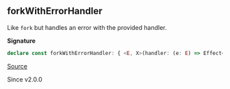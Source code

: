 ## forkWithErrorHandler

Like `fork` but handles an error with the provided handler.

**Signature**

```ts
declare const forkWithErrorHandler: { <E, X>(handler: (e: E) => Effect<X>): <A, R>(self: Effect<A, E, R>) => Effect<Fiber.RuntimeFiber<A, E>, never, R>; <A, E, R, X>(self: Effect<A, E, R>, handler: (e: E) => Effect<X>): Effect<Fiber.RuntimeFiber<A, E>, never, R>; }
```

[Source](https://github.com/Effect-TS/effect/tree/main/packages/effect/src/Effect.ts#L6361)

Since v2.0.0